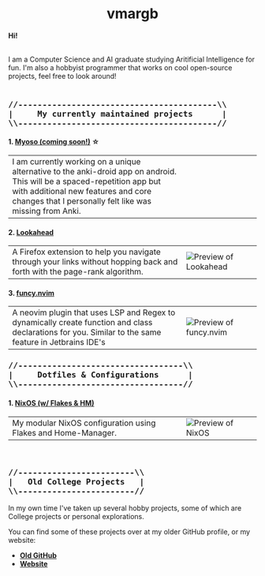 <h1 align=center>vmargb</h1>
<strong>Hi!</strong>

<br  />
<br  />

<p>I am a Computer Science and AI graduate studying Aritificial Intelligence for fun. I'm also a hobbyist programmer that works on cool open-source projects, feel free to look around!<br  />

<br  />

<h3>
<pre>
//-----------------------------------------\\
|&nbsp;&nbsp;&nbsp;&nbsp;&nbsp;My currently maintained projects&nbsp;&nbsp;&nbsp;&nbsp;&nbsp;&nbsp;|
\\-----------------------------------------//
</pre>
</h3>
   
<h4>1. <a href="https://github.com/vmargb/Myoso">Myoso (coming soon!)</a> ☆</h4>
<table>
   <tr>
      <td width="70%">
         I am currently working on a unique alternative to the anki-droid app on android. This will be a spaced-repetition app but with additional new features and core changes that I personally felt like was missing from Anki.
      </td>
      <td width="30%">
         <img align=center src="" alt="" />
      </td>
   </tr>
</table>

<h4>2. <a href="https://github.com/vmargb/lookahead">Lookahead</a></h4>
<table>
   <tr>
      <td width="70%">
         A Firefox extension to help you navigate through your links without hopping back and forth with the page-rank algorithm.
      </td>
      <td width="30%">
         <img align=center src="assets/lookahead.gif" alt="Preview of Lookahead" />
      </td>
   </tr>
</table>

<h4>3. <a href="https://github.com/vmargb/funcy.nvim">funcy.nvim</a></h4>
<table>
   <tr>
      <td width="70%">
         A neovim plugin that uses LSP and Regex to dynamically create function and class declarations for you. Similar to the same feature in Jetbrains IDE's
      </td>
      <td width="30%">
         <img align=center src="assets/funcy.gif" alt="Preview of funcy.nvim" />
      </td>
   </tr>
</table>

<h3>
<pre>
//----------------------------------\\
|&nbsp;&nbsp;&nbsp;&nbsp;&nbsp;Dotfiles & Configurations&nbsp;&nbsp;&nbsp;&nbsp;&nbsp;&nbsp;|
\\----------------------------------//
</pre>
</h3>

<h4>1. <a href="https://github.com/vmargb/nixos-config">NixOS (w/ Flakes & HM)</a></h4>
<table>
   <tr>
      <td width="70%">
         My modular NixOS configuration using Flakes and Home-Manager.
      </td>
      <td width="30%">
         <img align=center src="" alt="Preview of NixOS" />
      </td>
   </tr>
</table>

<br  />

<h3>
<pre>
//------------------------\\
|&nbsp;&nbsp;&nbsp;Old College Projects&nbsp;&nbsp;&nbsp;|
\\------------------------//
</pre>
</h3>

<p>In my own time I've taken up several hobby projects, some of which are College projects or personal explorations.</p>
<p>You can find some of these projects over at my older GitHub profile, or my website:</p>

<ul>
   <li><a href="https://github.com/physicsKnight"><strong>Old GitHub</strong></a></li>
   <li><a href="https://vmargb.github.io/"><strong>Website</strong></a></li>
</ul>
